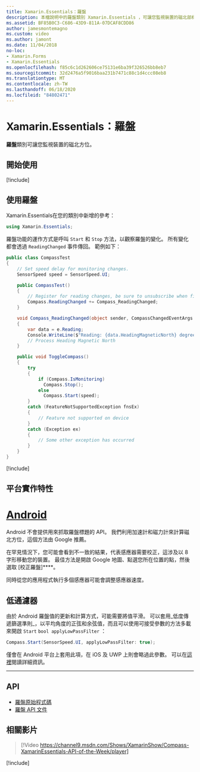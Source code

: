 ```yaml
---
title: Xamarin.Essentials：羅盤
description: 本檔說明中的羅盤類別 Xamarin.Essentials ，可讓您監視裝置的磁北部標題。
ms.assetid: BF85B0C3-C686-43D9-811A-07DCAF8CDD86
author: jamesmontemagno
ms.custom: video
ms.author: jamont
ms.date: 11/04/2018
no-loc:
- Xamarin.Forms
- Xamarin.Essentials
ms.openlocfilehash: f85c6c1d262606ce75131e6ba39f326526bb8eb7
ms.sourcegitcommit: 32d2476a5f9016baa231b7471c88c1d4ccc08eb8
ms.translationtype: MT
ms.contentlocale: zh-TW
ms.lasthandoff: 06/18/2020
ms.locfileid: "84802471"
---
```

# <a name="xamarinessentials-compass"></a>Xamarin.Essentials：羅盤

**羅盤**類別可讓您監視裝置的磁北方位。

## <a name="get-started"></a>開始使用

[!include[](~/essentials/includes/get-started.md)]

## <a name="using-compass"></a>使用羅盤

Xamarin.Essentials在您的類別中新增的參考：

```csharp
using Xamarin.Essentials;
```

羅盤功能的運作方式是呼叫 `Start` 和 `Stop` 方法，以觀察羅盤的變化。 所有變化都會透過 `ReadingChanged` 事件傳回。 範例如下：

```csharp
public class CompassTest
{
    // Set speed delay for monitoring changes.
    SensorSpeed speed = SensorSpeed.UI;

    public CompassTest()
    {
        // Register for reading changes, be sure to unsubscribe when finished
        Compass.ReadingChanged += Compass_ReadingChanged;
    }

    void Compass_ReadingChanged(object sender, CompassChangedEventArgs e)
    {
        var data = e.Reading;
        Console.WriteLine($"Reading: {data.HeadingMagneticNorth} degrees");
        // Process Heading Magnetic North
    }

    public void ToggleCompass()
    {
        try
        {
            if (Compass.IsMonitoring)
              Compass.Stop();
            else
              Compass.Start(speed);
        }
        catch (FeatureNotSupportedException fnsEx)
        {
            // Feature not supported on device
        }
        catch (Exception ex)
        {
            // Some other exception has occurred
        }
    }
}
```

[!include[](~/essentials/includes/sensor-speed.md)]

## <a name="platform-implementation-specifics"></a>平台實作特性

# <a name="android"></a>[Android](#tab/android)

Android 不會提供用來抓取羅盤標題的 API。 我們利用加速計和磁力計來計算磁北方位，這個方法由 Google 推薦。

在罕見情況下，您可能會看到不一致的結果，代表感應器需要校正，這涉及以 8 字形移動您的裝置。 最佳方法是開啟 Google 地圖、點選您所在位置的點，然後選取 [校正羅盤]****。

同時從您的應用程式執行多個感應器可能會調整感應器速度。

## <a name="low-pass-filter"></a>低通濾器

由於 Android 羅盤值的更新和計算方式，可能需要將值平滑。 可以套用_低度傳遞篩選準則_，以平均角度的正弦和余弦值，而且可以使用可接受參數的方法多載來開啟 `Start` `bool applyLowPassFilter` ：

```csharp
Compass.Start(SensorSpeed.UI, applyLowPassFilter: true);
```

僅會在 Android 平台上套用此項，在 iOS 及 UWP 上則會略過此參數。  可以在[這裡](https://github.com/xamarin/Essentials/pull/354#issuecomment-405316860)閱讀詳細資訊。

--------------

## <a name="api"></a>API

- [羅盤原始程式碼](https://github.com/xamarin/Essentials/tree/main/Xamarin.Essentials/Compass)
- [羅盤 API 文件](xref:Xamarin.Essentials.Compass)

## <a name="related-video"></a>相關影片

> [!Video https://channel9.msdn.com/Shows/XamarinShow/Compass-XamarinEssentials-API-of-the-Week/player]

[!include[](~/essentials/includes/xamarin-show-essentials.md)]
